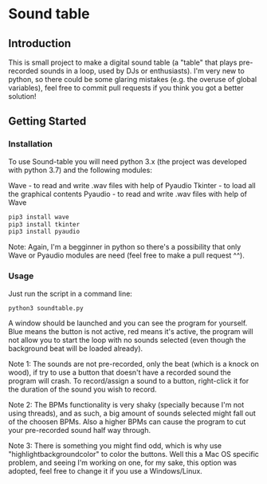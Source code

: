 # Sound table
## Introduction

This is small project to make a digital sound table (a "table" that plays pre-recorded sounds in a loop, used by DJs or enthusiasts).
I'm very new to python, so there could be some glaring mistakes (e.g. the overuse of global variables), feel free to commit pull requests if you think you got a better solution!

<!-- [START getstarted] -->
## Getting Started

### Installation

To use Sound-table you will need python 3.x (the project was developed with python 3.7)
and the following modules:

Wave - to read and write .wav files with help of Pyaudio
Tkinter - to load all the graphical contents
Pyaudio - to read and write .wav files with help of Wave

```bash
pip3 install wave
pip3 install tkinter
pip3 install pyaudio
```

Note: Again, I'm a begginner in python so there's a possibility that only Wave or Pyaudio modules are need (feel free to make a pull request ^^).

### Usage

Just run the script in a command line:

```bash
python3 soundtable.py
```

A window should be launched and you can see the program for yourself. Blue means the button is not active, red means it's active, the program will not allow you to start the loop with no sounds selected (even though the background beat will be loaded already).

Note 1: The sounds are not pre-recorded, only the beat (which is a knock on wood), if try to use a button that doesn't have a recorded sound the program will crash. To record/assign a sound to a button, right-click it for the duration of the sound you wish to record.

Note 2: The BPMs functionality is very shaky (specially because I'm not using threads), and as such, a big amount of sounds selected might fall out of the choosen BPMs. Also a higher BPMs can cause the program to cut your pre-recorded sound half way through.

Note 3: There is something you might find odd, which is why use "highlightbackgroundcolor" to color the buttons. Well this a Mac OS specific problem, and seeing I'm working on one, for my sake, this option was adopted, feel free to change it if you use a Windows/Linux.

